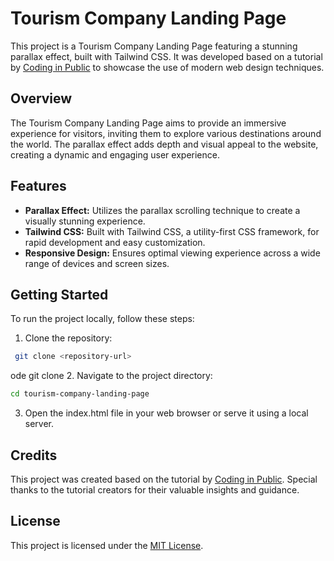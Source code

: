 # Tourism Company Landing Page

This project is a Tourism Company Landing Page featuring a stunning parallax effect, built with Tailwind CSS. It was developed based on a tutorial by [Coding in Public](#) to showcase the use of modern web design techniques.

## Overview

The Tourism Company Landing Page aims to provide an immersive experience for visitors, inviting them to explore various destinations around the world. The parallax effect adds depth and visual appeal to the website, creating a dynamic and engaging user experience.

## Features

- **Parallax Effect:** Utilizes the parallax scrolling technique to create a visually stunning experience.
- **Tailwind CSS:** Built with Tailwind CSS, a utility-first CSS framework, for rapid development and easy customization.
- **Responsive Design:** Ensures optimal viewing experience across a wide range of devices and screen sizes.

## Getting Started

To run the project locally, follow these steps:

1. Clone the repository:

```bash
 git clone <repository-url>
```

ode
git clone <repository-url> 2. Navigate to the project directory:

```bash
cd tourism-company-landing-page
```

3. Open the index.html file in your web browser or serve it using a local server.

## Credits

This project was created based on the tutorial by [Coding in Public](https://www.youtube.com/@CodinginPublic). Special thanks to the tutorial creators for their valuable insights and guidance.

## License

This project is licensed under the [MIT License](LICENSE).
